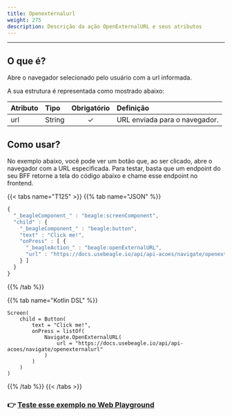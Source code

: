 ```yaml
---
title: Openexternalurl
weight: 275
description: Descrição da ação OpenExternalURL e seus atributos
---
```


---

## O que é?

Abre o navegador selecionado pelo usuário com a url informada.

A sua estrutura é representada como mostrado abaixo: 

| **Atributo** | **Tipo** | Obrigatório | **Definição** |
| :--- | :--- | :---: | :--- |
| url | String | ✓ | URL enviada para o navegador. |

## Como usar?

No exemplo abaixo, você pode ver um botão que, ao ser clicado, abre o navegador com a URL especificada. Para testar, basta que um endpoint do seu BFF retorne a tela do código abaixo e chame esse endpoint no frontend.

{{< tabs name="T125" >}}
{{% tab name="JSON" %}}
```javascript
{
  "_beagleComponent_" : "beagle:screenComponent",
  "child" : {
    "_beagleComponent_" : "beagle:button",
    "text" : "Click me!",
    "onPress" : [ {
      "_beagleAction_" : "beagle:openExternalURL",
      "url" : "https://docs.usebeagle.io/api/api-acoes/navigate/openexternalurl"
    } ]
  }
}
```
{{% /tab %}}

{{% tab name="Kotlin DSL" %}}
```
Screen(
    child = Button(
        text = "Click me!",
        onPress = listOf(
            Navigate.OpenExternalURL(
                url = "https://docs.usebeagle.io/api/api-acoes/navigate/openexternalurl"
            )
        )
    )
)
```
{{% /tab %}}
{{< /tabs >}}

### 👉 [Teste esse exemplo no Web Playground](https://beagle-playground.netlify.app/#/demo/default-components/button.json)
